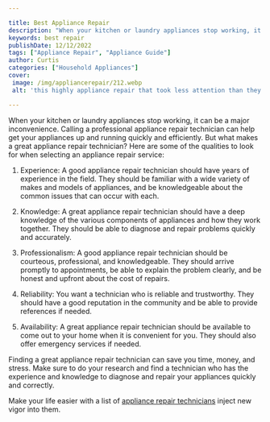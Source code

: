 ```yaml
---

title: Best Appliance Repair
description: "When your kitchen or laundry appliances stop working, it can be a major inconvenience. Calling a professional appliance repair tec...get the full scoop"
keywords: best repair
publishDate: 12/12/2022
tags: ["Appliance Repair", "Appliance Guide"]
author: Curtis
categories: ["Household Appliances"]
cover: 
 image: /img/appliancerepair/212.webp
 alt: 'this highly appliance repair that took less attention than they thought'

---
```


When your kitchen or laundry appliances stop working, it can be a major inconvenience. Calling a professional appliance repair technician can help get your appliances up and running quickly and efficiently. But what makes a great appliance repair technician? Here are some of the qualities to look for when selecting an appliance repair service:

1. Experience: A good appliance repair technician should have years of experience in the field. They should be familiar with a wide variety of makes and models of appliances, and be knowledgeable about the common issues that can occur with each.

2. Knowledge: A great appliance repair technician should have a deep knowledge of the various components of appliances and how they work together. They should be able to diagnose and repair problems quickly and accurately.

3. Professionalism: A good appliance repair technician should be courteous, professional, and knowledgeable. They should arrive promptly to appointments, be able to explain the problem clearly, and be honest and upfront about the cost of repairs.

4. Reliability: You want a technician who is reliable and trustworthy. They should have a good reputation in the community and be able to provide references if needed.

5. Availability: A great appliance repair technician should be available to come out to your home when it is convenient for you. They should also offer emergency services if needed.

Finding a great appliance repair technician can save you time, money, and stress. Make sure to do your research and find a technician who has the experience and knowledge to diagnose and repair your appliances quickly and correctly.

Make your life easier with a list of <a href="/pages/appliance-repair-technicians/">appliance repair technicians</a> inject new vigor into them.